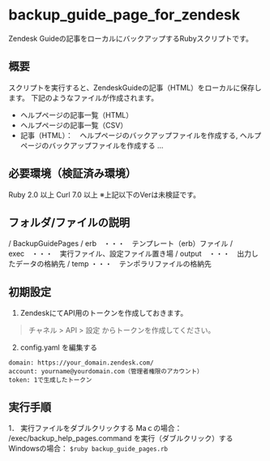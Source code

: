 # backup_guide_page_for_zendesk
Zendesk Guideの記事をローカルにバックアップするRubyスクリプトです。

## 概要
スクリプトを実行すると、ZendeskGuideの記事（HTML）をローカルに保存します。
下記のようなファイルが作成されます。

* ヘルプページの記事一覧（HTML）
* ヘルプページの記事一覧（CSV）
* 記事（HTML）：　ヘルプページのバックアップファイルを作成する, ヘルプページのバックアップファイルを作成する ...

## 必要環境（検証済み環境）
Ruby 2.0 以上
Curl 7.0 以上
※上記以下のVerは未検証です。

## フォルダ/ファイルの説明
/ BackupGuidePages
  / erb　・・・　テンプレート（erb）ファイル
  / exec　・・・　実行ファイル、設定ファイル置き場
  / output　・・・　出力したデータの格納先
  / temp  ・・・　テンポラリファイルの格納先
  
## 初期設定

1. ZendeskにてAPI用のトークンを作成しておきます。
> チャネル > API > 設定 からトークンを作成してください。

2. config.yaml を編集する
```
domain: https://your_domain.zendesk.com/
account: yourname@yourdomain.com（管理者権限のアカウント）
token: 1で生成したトークン
```

## 実行手順

1． 実行ファイルをダブルクリックする
Maｃの場合：
/exec/backup_help_pages.command を実行（ダブルクリック）する
Windowsの場合：
``` $ruby backup_guide_pages.rb ```

